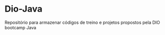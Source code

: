 # Dio-Java
Repositório para armazenar códigos de treino e projetos propostos pela DIO bootcamp Java
